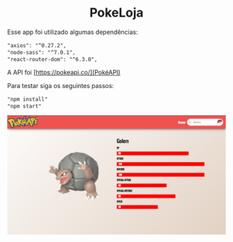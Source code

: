 <h1 align="center"> PokeLoja </h1>

Esse app foi utilizado algumas dependências:

    "axios": "^0.27.2",
    "node-sass": "^7.0.1",
    "react-router-dom": "^6.3.0",

A API foi [https://pokeapi.co/](PokéAPI)

Para testar siga os seguintes passos:

    "npm install"
    "npm start"

<img src="./indexPokeloja.png" alt="My cool logo"/>